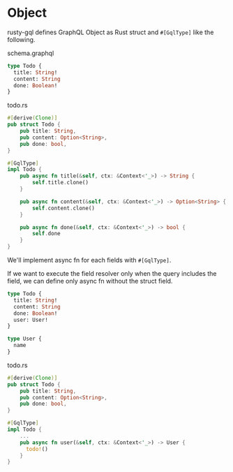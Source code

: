 # Object

rusty-gql defines GraphQL Object as Rust struct and `#[GqlType]` like the following.

schema.graphql

```graphql
type Todo {
  title: String!
  content: String
  done: Boolean!
}
```

todo.rs

```rust
#[derive(Clone)]
pub struct Todo {
    pub title: String,
    pub content: Option<String>,
    pub done: bool,
}

#[GqlType]
impl Todo {
    pub async fn title(&self, ctx: &Context<'_>) -> String {
        self.title.clone()
    }

    pub async fn content(&self, ctx: &Context<'_>) -> Option<String> {
        self.content.clone()
    }

    pub async fn done(&self, ctx: &Context<'_>) -> bool {
        self.done
    }
}
```

We'll implement async fn for each fields with `#[GqlType]`.

If we want to execute the field resolver only when the query includes the field, we can define only async fn without the struct field.

```graphql
type Todo {
  title: String!
  content: String
  done: Boolean!
  user: User!
}

type User {
  name
}
```

todo.rs

```rust
#[derive(Clone)]
pub struct Todo {
    pub title: String,
    pub content: Option<String>,
    pub done: bool,
}

#[GqlType]
impl Todo {
    ...
    pub async fn user(&self, ctx: &Context<'_>) -> User {
      todo!()
    }
}
```
